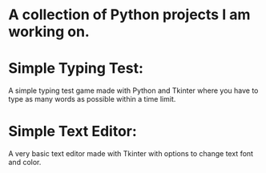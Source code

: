 # A collection of Python projects I am working on.


# Simple Typing Test:
A simple typing test game made with Python and Tkinter where you have to type as many words as possible within a time limit.


# Simple Text Editor:
A very basic text editor made with Tkinter with options to change text font and color.
